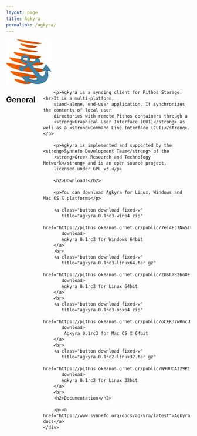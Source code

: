 ```yaml
---
layout: page
title: Agkyra
permalink: /agkyra/
---
```


<div class="row">
    <div class="columns medium-2 text-center">
        <img src="/assets/agkyra-logo.png">
    </div>
    <div class="columns medium-10">
        <h2>General</h2>

        <p>Agkyra is a syncing client for Pithos Storage. <br>It is a multi-platform,
        stand-alone, end-user application. It synchronizes the contents of local user
        directories with remote Pithos containers through a
        <strong>Graphical User Interface (GUI)</strong> as well as a <strong>Command Line Interface (CLI)</strong>.</p>

        <p>Agkyra is implemented and supported by the <strong>Synnefo Development Team</strong> of the
        <strong>Greek Research and Technology Network</strong> and is an open source project,
        licensed under GPL v3.</p>

        <h2>Downloads</h2>

        <p>You can download Agkyra for Linux, Windows and Mac OS X platforms</p>

        <a class="button download fixed-w" 
           title="agkyra-0.1rc3-win64.zip" 
           href="https://pithos.okeanos.grnet.gr/public/7ei4Fc7NwSIh5OSN62VQ62" 
           download>
           Agkyra 0.1rc3 for Windows 64bit
        </a>
        <br>
        <a class="button download fixed-w" 
           title="agkyra-0.1rc3-linux64.tar.gz" 
           href="https://pithos.okeanos.grnet.gr/public/zUsLaR26n0E7DnSW6EO6J7" 
           download>
           Agkyra 0.1rc3 for Linux 64bit
        </a>
        <br>
        <a class="button download fixed-w" 
           title="agkyra-0.1rc3-osx64.zip"
           href="https://pithos.okeanos.grnet.gr/public/oCEK37wRncUZBPc43KPer1"
           download>
            Agkyra 0.1rc3 for Mac OS X 64bit
        </a>
        <br>
        <a class="button download fixed-w" 
           title="agkyra-0.1rc2-linux32.tar.gz" 
           href="https://pithos.okeanos.grnet.gr/public/W9UUOAI29P1I6AbmRQ6DH4" 
           download>
           Agkyra 0.1rc2 for Linux 32bit
        </a>
        <br>
        <h2>Documentation</h2>

        <p><a href="https://www.synnefo.org/docs/agkyra/latest">Agkyra docs</a>
    </div>
</div>
